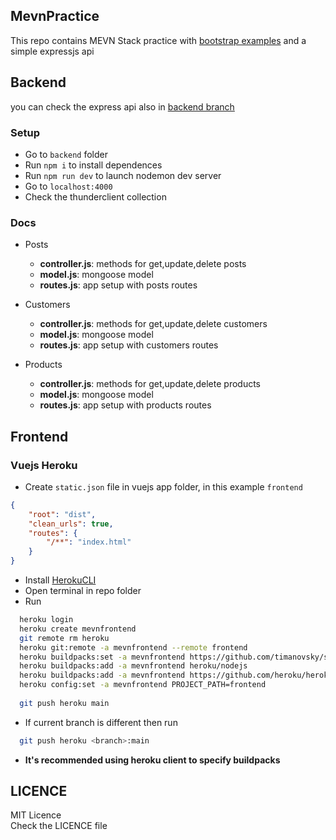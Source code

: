## MevnPractice

This repo contains MEVN Stack practice with [bootstrap examples](https://getbootstrap.com/docs/5.1/examples/) and a simple expressjs api

## Backend
you can check the express api also in [backend branch](https://github.com/Arkaikus/MevnPractice/tree/backend)

### Setup

- Go to `backend` folder
- Run `npm i` to install dependences
- Run `npm run dev` to launch nodemon dev server
- Go to `localhost:4000`
- Check the thunderclient collection

### Docs

- Posts
  - **controller.js**: methods for get,update,delete posts
  - **model.js**: mongoose model
  - **routes.js**: app setup with posts routes

- Customers
  - **controller.js**: methods for get,update,delete customers
  - **model.js**: mongoose model
  - **routes.js**: app setup with customers routes

- Products
  - **controller.js**: methods for get,update,delete products
  - **model.js**: mongoose model
  - **routes.js**: app setup with products routes

## Frontend
### Vuejs Heroku

- Create `static.json` file in vuejs app folder, in this example `frontend`

```json
{
    "root": "dist",
    "clean_urls": true,
    "routes": {
        "/**": "index.html"
    }
}
```
- Install [HerokuCLI](https://devcenter.heroku.com/articles/heroku-cli#download-and-install)
- Open terminal in repo folder
- Run

```bash
  heroku login
  heroku create mevnfrontend
  git remote rm heroku
  heroku git:remote -a mevnfrontend --remote frontend  
  heroku buildpacks:set -a mevnfrontend https://github.com/timanovsky/subdir-heroku-buildpack
  heroku buildpacks:add -a mevnfrontend heroku/nodejs
  heroku buildpacks:add -a mevnfrontend https://github.com/heroku/heroku-buildpack-static
  heroku config:set -a mevnfrontend PROJECT_PATH=frontend
  
  git push heroku main
```
- If current branch is different then run

```bash
  git push heroku <branch>:main
```

- **It's recommended using heroku client to specify buildpacks**

## LICENCE

MIT Licence  
Check the LICENCE file
